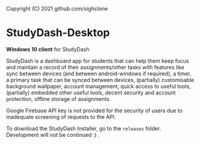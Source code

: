  Copyright (C) 2021  github.com/sighclone

# StudyDash-Desktop
**Windows 10 client** for StudyDash

StudyDash is a dashboard app for students that can help them keep focus and maintain a record of their assignments/other tasks with features like sync between devices (and between android-windows if required), a timer, a primary task that can be synced between devices, (partially) customisable background wallpaper, account management, quick access to useful tools, (partially) embedded other useful tools, decent security and account protection, offline storage of assignments.

Google Firebase API key is not provided for the security of users due to inadequate screening of requests to the API.

To download the StudyDash Installer, go to the `releases` folder.
Development will not be continued :) .
